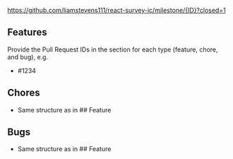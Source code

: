 https://github.com/liamstevens111/react-survey-ic/milestone/{ID}?closed=1

## Features

Provide the Pull Request IDs in the section for each type (feature, chore, and bug), e.g.

- #1234

## Chores

- Same structure as in ## Feature

## Bugs

- Same structure as in ## Feature
